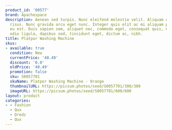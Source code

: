 ```yaml
---
product_id: '00577'
brand: Apachespace
description: Aenean sed turpis. Nunc eleifend molestie velit. Aliquam dictum eleifend
  risus. Nunc gravida arcu eget nunc. Integer quis elit ac mi aliquam pretium. Mauris
  eu est. Duis sapien sem, aliquet nec, commodo eget, consequat quis, neque. Praesent
  odio ligula, dapibus sed, tincidunt eget, dictum ac, nibh.
title: Platpor Washing Machine
skus:
- available: true
  condition: New
  currentPrice: '40.49'
  discount: '0.0'
  oldPrice: '40.49'
  promotion: false
  sku: S0057701
  skuName: Platpor Washing Machine - Orange
  thumbnailURL: https://picsum.photos/seed/S0057701/300/300
  imageURL: https://picsum.photos/seed/S0057701/600/600
layout: product
categories:
- - Fashion
  - Qux
  - Dredz
  - Qux
---
```

